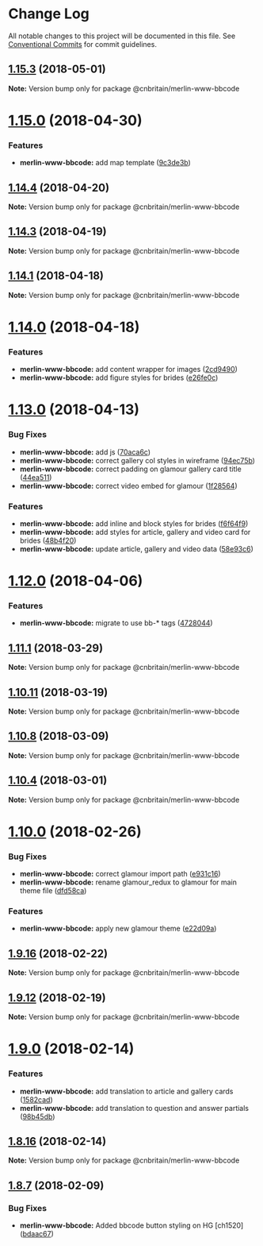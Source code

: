 # Change Log

All notable changes to this project will be documented in this file.
See [Conventional Commits](https://conventionalcommits.org) for commit guidelines.

<a name="1.15.3"></a>
## [1.15.3](https://github.com/cnduk/merlin-www-components/compare/@cnbritain/merlin-www-bbcode@1.15.2...@cnbritain/merlin-www-bbcode@1.15.3) (2018-05-01)




**Note:** Version bump only for package @cnbritain/merlin-www-bbcode

<a name="1.15.0"></a>
# [1.15.0](https://github.com/cnduk/merlin-www-components/compare/@cnbritain/merlin-www-bbcode@1.14.15...@cnbritain/merlin-www-bbcode@1.15.0) (2018-04-30)


### Features

* **merlin-www-bbcode:** add map template ([9c3de3b](https://github.com/cnduk/merlin-www-components/commit/9c3de3b))




<a name="1.14.4"></a>
## [1.14.4](https://github.com/cnduk/merlin-www-components/compare/@cnbritain/merlin-www-bbcode@1.14.3...@cnbritain/merlin-www-bbcode@1.14.4) (2018-04-20)




**Note:** Version bump only for package @cnbritain/merlin-www-bbcode

<a name="1.14.3"></a>
## [1.14.3](https://github.com/cnduk/merlin-www-components/compare/@cnbritain/merlin-www-bbcode@1.14.2...@cnbritain/merlin-www-bbcode@1.14.3) (2018-04-19)




**Note:** Version bump only for package @cnbritain/merlin-www-bbcode

<a name="1.14.1"></a>
## [1.14.1](https://github.com/cnduk/merlin-www-components/compare/@cnbritain/merlin-www-bbcode@1.14.0...@cnbritain/merlin-www-bbcode@1.14.1) (2018-04-18)




**Note:** Version bump only for package @cnbritain/merlin-www-bbcode

<a name="1.14.0"></a>
# [1.14.0](https://github.com/cnduk/merlin-www-components/compare/@cnbritain/merlin-www-bbcode@1.13.1...@cnbritain/merlin-www-bbcode@1.14.0) (2018-04-18)


### Features

* **merlin-www-bbcode:** add content wrapper for images ([2cd9490](https://github.com/cnduk/merlin-www-components/commit/2cd9490))
* **merlin-www-bbcode:** add figure styles for brides ([e26fe0c](https://github.com/cnduk/merlin-www-components/commit/e26fe0c))




<a name="1.13.0"></a>
# [1.13.0](https://github.com/cnduk/merlin-www-components/compare/@cnbritain/merlin-www-bbcode@1.12.0...@cnbritain/merlin-www-bbcode@1.13.0) (2018-04-13)


### Bug Fixes

* **merlin-www-bbcode:** add js ([70aca6c](https://github.com/cnduk/merlin-www-components/commit/70aca6c))
* **merlin-www-bbcode:** correct gallery col styles in wireframe ([94ec75b](https://github.com/cnduk/merlin-www-components/commit/94ec75b))
* **merlin-www-bbcode:** correct padding on glamour gallery card title ([44ea511](https://github.com/cnduk/merlin-www-components/commit/44ea511))
* **merlin-www-bbcode:** correct video embed for glamour ([1f28564](https://github.com/cnduk/merlin-www-components/commit/1f28564))


### Features

* **merlin-www-bbcode:** add inline and block styles for brides ([f6f64f9](https://github.com/cnduk/merlin-www-components/commit/f6f64f9))
* **merlin-www-bbcode:** add styles for article, gallery and video card for brides ([48b4f20](https://github.com/cnduk/merlin-www-components/commit/48b4f20))
* **merlin-www-bbcode:** update article, gallery and video data ([58e93c6](https://github.com/cnduk/merlin-www-components/commit/58e93c6))




<a name="1.12.0"></a>
# [1.12.0](https://github.com/cnduk/merlin-www-components/compare/@cnbritain/merlin-www-bbcode@1.11.2...@cnbritain/merlin-www-bbcode@1.12.0) (2018-04-06)


### Features

* **merlin-www-bbcode:** migrate to use bb-* tags ([4728044](https://github.com/cnduk/merlin-www-components/commit/4728044))




<a name="1.11.1"></a>
## [1.11.1](https://github.com/cnduk/merlin-www-components/compare/@cnbritain/merlin-www-bbcode@1.11.0...@cnbritain/merlin-www-bbcode@1.11.1) (2018-03-29)




**Note:** Version bump only for package @cnbritain/merlin-www-bbcode

<a name="1.10.11"></a>
## [1.10.11](https://github.com/cnduk/merlin-www-components/compare/@cnbritain/merlin-www-bbcode@1.10.10...@cnbritain/merlin-www-bbcode@1.10.11) (2018-03-19)




**Note:** Version bump only for package @cnbritain/merlin-www-bbcode

<a name="1.10.8"></a>
## [1.10.8](https://github.com/cnduk/merlin-www-components/compare/@cnbritain/merlin-www-bbcode@1.10.7...@cnbritain/merlin-www-bbcode@1.10.8) (2018-03-09)




**Note:** Version bump only for package @cnbritain/merlin-www-bbcode

<a name="1.10.4"></a>
## [1.10.4](https://github.com/cnduk/merlin-www-components/compare/@cnbritain/merlin-www-bbcode@1.10.3...@cnbritain/merlin-www-bbcode@1.10.4) (2018-03-01)




**Note:** Version bump only for package @cnbritain/merlin-www-bbcode

<a name="1.10.0"></a>
# [1.10.0](https://github.com/cnduk/merlin-www-components/compare/@cnbritain/merlin-www-bbcode@1.9.19...@cnbritain/merlin-www-bbcode@1.10.0) (2018-02-26)


### Bug Fixes

* **merlin-www-bbcode:** correct glamour import path ([e931c16](https://github.com/cnduk/merlin-www-components/commit/e931c16))
* **merlin-www-bbcode:** rename glamour_redux to glamour for main theme file ([dfd58ca](https://github.com/cnduk/merlin-www-components/commit/dfd58ca))


### Features

* **merlin-www-bbcode:** apply new glamour theme ([e22d09a](https://github.com/cnduk/merlin-www-components/commit/e22d09a))




<a name="1.9.16"></a>
## [1.9.16](https://github.com/cnduk/merlin-www-components/compare/@cnbritain/merlin-www-bbcode@1.9.15...@cnbritain/merlin-www-bbcode@1.9.16) (2018-02-22)




**Note:** Version bump only for package @cnbritain/merlin-www-bbcode

<a name="1.9.12"></a>
## [1.9.12](https://github.com/cnduk/merlin-www-components/compare/@cnbritain/merlin-www-bbcode@1.9.11...@cnbritain/merlin-www-bbcode@1.9.12) (2018-02-19)




**Note:** Version bump only for package @cnbritain/merlin-www-bbcode

<a name="1.9.0"></a>
# [1.9.0](https://github.com/cnduk/merlin-www-components/compare/@cnbritain/merlin-www-bbcode@1.8.17...@cnbritain/merlin-www-bbcode@1.9.0) (2018-02-14)


### Features

* **merlin-www-bbcode:** add translation to article and gallery cards ([1582cad](https://github.com/cnduk/merlin-www-components/commit/1582cad))
* **merlin-www-bbcode:** add translation to question and answer partials ([98b45db](https://github.com/cnduk/merlin-www-components/commit/98b45db))




<a name="1.8.16"></a>
## [1.8.16](https://github.com/cnduk/merlin-www-components/compare/@cnbritain/merlin-www-bbcode@1.8.15...@cnbritain/merlin-www-bbcode@1.8.16) (2018-02-14)




**Note:** Version bump only for package @cnbritain/merlin-www-bbcode

<a name="1.8.7"></a>
## [1.8.7](https://github.com/cnduk/merlin-www-components/compare/@cnbritain/merlin-www-bbcode@1.8.6...@cnbritain/merlin-www-bbcode@1.8.7) (2018-02-09)


### Bug Fixes

* **merlin-www-bbcode:** Added bbcode button styling on HG [ch1520] ([bdaac67](https://github.com/cnduk/merlin-www-components/commit/bdaac67))
